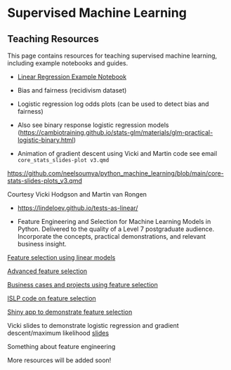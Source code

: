 # Supervised Machine Learning

## Teaching Resources

This page contains resources for teaching supervised machine learning, including example notebooks and guides.

- [Linear Regression Example Notebook](https://github.com/neelsoumya/python_machine_learning/files/linear_regression.ipynb)

- Bias and fairness (recidivism dataset)
  
- Logistic regression log odds plots (can be used to detect bias and fairness)

- Also see binary response logistic regression models (https://cambiotraining.github.io/stats-glm/materials/glm-practical-logistic-binary.html)

- Animation of gradient descent using Vicki and Martin code see email `core_stats_slides-plot v3.qmd`

https://github.com/neelsoumya/python_machine_learning/blob/main/core-stats-slides-plots_v3.qmd

Courtesy Vicki Hodgson and Martin van Rongen

 - https://lindeloev.github.io/tests-as-linear/

- Feature Engineering and Selection for Machine Learning Models in Python. Delivered to the quality of a Level 7 postgraduate audience.  Incorporate the concepts, practical demonstrations, and relevant business insight.

[Feature selection using linear models](https://github.com/neelsoumya/python_machine_learning/blob/main/feature_engineering_linearmodels.ipynb)

[Advanced feature selection](https://github.com/neelsoumya/python_machine_learning/blob/main/feature_selection.ipynb)

[Business cases and projects using feature selection](https://github.com/neelsoumya/python_machine_learning/blob/main/business_cases_feature_engneering.ipynb)

[ISLP code on feature selection](https://github.com/intro-stat-learning/ISLP_labs/blob/stable/Ch06-varselect-lab.ipynb)

[Shiny app to demonstrate feature selection](https://sb2333.shinyapps.io/shiny_feature_selection/)

Vicki slides to demonstrate logistic regression and gradient descent/maximum likelihood [slides](https://github.com/neelsoumya/basic_statistics/blob/master/2025_bbs-stats_VickyHodgson.pptx)


Something about feature engineering


More resources will be added soon!
